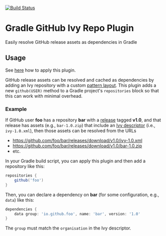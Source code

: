 [![Build Status](https://travis-ci.org/m2ci-msp/gradle-github-ivy-repo-plugin.svg?branch=master)](https://travis-ci.org/m2ci-msp/gradle-github-ivy-repo-plugin)

Gradle GitHub Ivy Repo Plugin
=============================

Easily resolve GitHub release assets as dependencies in Gradle

Usage
-----

See [here](https://plugins.gradle.org/plugin/org.m2ci.msp.github-ivy-repo) how to apply this plugin.

GitHub release assets can be resolved and cached as dependencies by adding an Ivy repository with a custom [pattern layout].
This plugin adds a new `github(USER)` method to a Gradle project's `repositories` block so that this can work with minimal overhead.

### Example

If GitHub user **foo** has a repository **bar** with a [release] tagged **v1.0**, and that release has assets (e.g., `bar-1.0.zip`) that include an [Ivy descriptor] (i.e., `ivy-1.0.xml`), then those assets can be resolved from the URLs
- https://github.com/foo/bar/releases/download/v1.0/ivy-1.0.xml
- https://github.com/foo/bar/releases/download/v1.0/bar-1.0.zip
- etc.

In your Gradle build script, you can apply this plugin and then add a repository like this:
```groovy
repositories {
    github('foo')
}
```
Then, you can declare a dependency on **bar** (for some configuration, e.g., `data`) like this:
```groovy
dependencies {
    data group: 'io.github.foo', name: 'bar', version: '1.0'
}
```
The `group` must match the `organisation` in the Ivy descriptor.

[pattern layout]: https://docs.gradle.org/4.9/userguide/repository_types.html#sec:defining_custom_pattern_layout_for_an_ivy_repository
[release]: https://help.github.com/articles/about-releases/
[Ivy descriptor]: http://ant.apache.org/ivy/history/2.5.0-rc1/ivyfile.html
